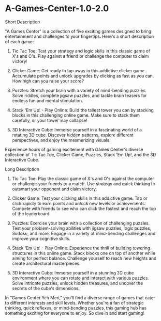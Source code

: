 # A-Games-Center-1.0-2.0

Short Description

"A Games Center" is a collection of five exciting games designed to bring entertainment and challenges to your fingertips. Here's a short description of each game:

1. Tic Tac Toe: Test your strategy and logic skills in this classic game of X's and O's. Play against a friend or challenge the computer to claim victory!

2. Clicker Game: Get ready to tap away in this addictive clicker game. Accumulate points and unlock upgrades by clicking as fast as you can. How high can you raise your score?

3. Puzzles: Stretch your brain with a variety of mind-bending puzzles. Solve riddles, complete jigsaw puzzles, and tackle brain teasers for endless fun and mental stimulation.

4. Stack 'Em Up! - Play Online: Build the tallest tower you can by stacking blocks in this challenging online game. Make sure to stack them carefully, or your tower may collapse!

5. 3D Interactive Cube: Immerse yourself in a fascinating world of a rotating 3D cube. Discover hidden patterns, explore different perspectives, and enjoy the mesmerizing visuals.

Experience hours of gaming excitement with Games Center's diverse collection of Tic Tac Toe, Clicker Game, Puzzles, Stack 'Em Up!, and the 3D Interactive Cube.

Long Description

1. Tic Tac Toe: Play the classic game of X's and O's against the computer or challenge your friends to a match. Use strategy and quick thinking to outsmart your opponent and claim victory.

2. Clicker Game: Test your clicking skills in this addictive game. Tap or click rapidly to earn points and unlock new levels or achievements. Compete with friends to see who can click the fastest and reach the top of the leaderboard.

3. Puzzles: Exercise your brain with a collection of challenging puzzles. Test your problem-solving abilities with jigsaw puzzles, logic puzzles, Sudoku, and more. Engage in a variety of mind-bending challenges and improve your cognitive skills.

4. Stack 'Em Up! - Play Online: Experience the thrill of building towering structures in this online game. Stack blocks one on top of another while aiming for perfect balance. Challenge yourself to reach new heights and create architectural masterpieces.

5. 3D Interactive Cube: Immerse yourself in a stunning 3D cube environment where you can rotate and interact with various puzzles. Solve intricate puzzles, unlock hidden treasures, and uncover the secrets of the cube's dimensions.

In "Games Center Yeh Meri," you'll find a diverse range of games that cater to different interests and skill levels. Whether you're a fan of strategic thinking, quick reflexes, or mind-bending puzzles, this gaming hub has something exciting for everyone to enjoy. So dive in and start gaming!
